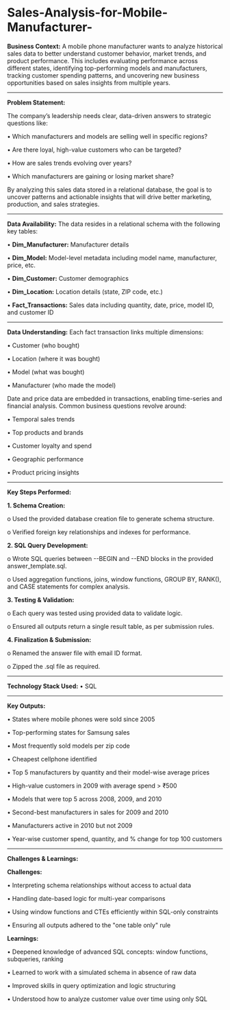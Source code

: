 # Sales-Analysis-for-Mobile-Manufacturer-
**Business Context:**
A mobile phone manufacturer wants to analyze historical sales data to better understand customer behavior, market trends, and product performance. This includes evaluating performance across different states, identifying top-performing models and manufacturers, tracking customer spending patterns, and uncovering new business opportunities based on sales insights from multiple years.
________________________________________
**Problem Statement:**

The company’s leadership needs clear, data-driven answers to strategic questions like:

•	Which manufacturers and models are selling well in specific regions?

•	Are there loyal, high-value customers who can be targeted?

•	How are sales trends evolving over years?

•	Which manufacturers are gaining or losing market share?

By analyzing this sales data stored in a relational database, the goal is to uncover patterns and actionable insights that will drive better marketing, production, and sales strategies.
________________________________________
**Data Availability:**
The data resides in a relational schema with the following key tables:

•	**Dim_Manufacturer:** Manufacturer details

•	**Dim_Model:** Model-level metadata including model name, manufacturer, price, etc.

•	**Dim_Customer:** Customer demographics

•	**Dim_Location:** Location details (state, ZIP code, etc.)

•	**Fact_Transactions:** Sales data including quantity, date, price, model ID, and customer ID
________________________________________
**Data Understanding:**
Each fact transaction links multiple dimensions:

•	Customer (who bought)

•	Location (where it was bought)

•	Model (what was bought)

•	Manufacturer (who made the model)

Date and price data are embedded in transactions, enabling time-series and financial analysis. Common business questions revolve around:

•	Temporal sales trends

•	Top products and brands

•	Customer loyalty and spend

•	Geographic performance

•	Product pricing insights
________________________________________
**Key Steps Performed:**

**1.	Schema Creation:**

o	Used the provided database creation file to generate schema structure.

o	Verified foreign key relationships and indexes for performance.

**2.	SQL Query Development:**

o	Wrote SQL queries between --BEGIN and --END blocks in the provided answer_template.sql.

o	Used aggregation functions, joins, window functions, GROUP BY, RANK(), and CASE statements for complex analysis.

**3.	Testing & Validation:**

o	Each query was tested using provided data to validate logic.

o	Ensured all outputs return a single result table, as per submission rules.

**4.	Finalization & Submission:**

o	Renamed the answer file with email ID format.

o	Zipped the .sql file as required.
________________________________________
**Technology Stack Used:**
•	SQL
________________________________________
**Key Outputs:**

•	States where mobile phones were sold since 2005

•	Top-performing states for Samsung sales

•	Most frequently sold models per zip code

•	Cheapest cellphone identified

•	Top 5 manufacturers by quantity and their model-wise average prices

•	High-value customers in 2009 with average spend > ₹500

•	Models that were top 5 across 2008, 2009, and 2010

•	Second-best manufacturers in sales for 2009 and 2010

•	Manufacturers active in 2010 but not 2009

•	Year-wise customer spend, quantity, and % change for top 100 customers
________________________________________
**Challenges & Learnings:**

**Challenges:**

•	Interpreting schema relationships without access to actual data

•	Handling date-based logic for multi-year comparisons

•	Using window functions and CTEs efficiently within SQL-only constraints

•	Ensuring all outputs adhered to the "one table only" rule

**Learnings:**

•	Deepened knowledge of advanced SQL concepts: window functions, subqueries, ranking

•	Learned to work with a simulated schema in absence of raw data

•	Improved skills in query optimization and logic structuring

•	Understood how to analyze customer value over time using only SQL
